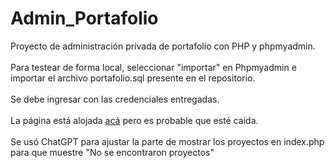 # Admin_Portafolio
Proyecto de administración privada de portafolio con PHP y phpmyadmin.\
\
Para testear de forma local, seleccionar "importar" en Phpmyadmin e importar el archivo portafolio.sql presente en el repositorio.\
\
Se debe ingresar con las credenciales entregadas.\
\
La página está alojada [acá](https://teclab.uct.cl/~oscar.cariaga/portafolio-admin/login.php) pero es probable que esté caida.\
\
Se usó ChatGPT para ajustar la parte de mostrar los proyectos en index.php para que muestre "No se encontraron proyectos" 

